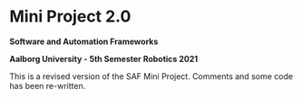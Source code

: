 # Mini Project 2.0
**Software and Automation Frameworks**

**Aalborg University - 5th Semester Robotics 2021**

This is a revised version of the SAF Mini Project. Comments and some code has been re-written.
